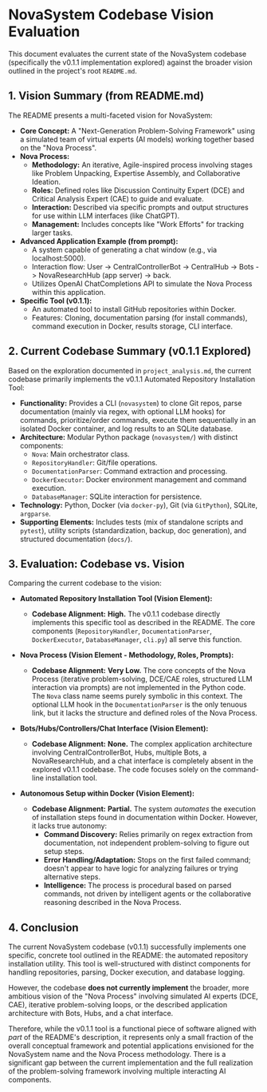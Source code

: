 # NovaSystem Codebase Vision Evaluation

This document evaluates the current state of the NovaSystem codebase (specifically the v0.1.1 implementation explored) against the broader vision outlined in the project's root `README.md`.

## 1. Vision Summary (from README.md)

The README presents a multi-faceted vision for NovaSystem:

*   **Core Concept:** A "Next-Generation Problem-Solving Framework" using a simulated team of virtual experts (AI models) working together based on the "Nova Process".
*   **Nova Process:**
    *   **Methodology:** An iterative, Agile-inspired process involving stages like Problem Unpacking, Expertise Assembly, and Collaborative Ideation.
    *   **Roles:** Defined roles like Discussion Continuity Expert (DCE) and Critical Analysis Expert (CAE) to guide and evaluate.
    *   **Interaction:** Described via specific prompts and output structures for use within LLM interfaces (like ChatGPT).
    *   **Management:** Includes concepts like "Work Efforts" for tracking larger tasks.
*   **Advanced Application Example (from prompt):**
    *   A system capable of generating a chat window (e.g., via localhost:5000).
    *   Interaction flow: User -> CentralControllerBot -> CentralHub -> Bots -> NovaResearchHub (app server) -> back.
    *   Utilizes OpenAI ChatCompletions API to simulate the Nova Process within this application.
*   **Specific Tool (v0.1.1):**
    *   An automated tool to install GitHub repositories within Docker.
    *   Features: Cloning, documentation parsing (for install commands), command execution in Docker, results storage, CLI interface.

## 2. Current Codebase Summary (v0.1.1 Explored)

Based on the exploration documented in `project_analysis.md`, the current codebase primarily implements the v0.1.1 Automated Repository Installation Tool:

*   **Functionality:** Provides a CLI (`novasystem`) to clone Git repos, parse documentation (mainly via regex, with optional LLM hooks) for commands, prioritize/order commands, execute them sequentially in an isolated Docker container, and log results to an SQLite database.
*   **Architecture:** Modular Python package (`novasystem/`) with distinct components:
    *   `Nova`: Main orchestrator class.
    *   `RepositoryHandler`: Git/file operations.
    *   `DocumentationParser`: Command extraction and processing.
    *   `DockerExecutor`: Docker environment management and command execution.
    *   `DatabaseManager`: SQLite interaction for persistence.
*   **Technology:** Python, Docker (via `docker-py`), Git (via `GitPython`), SQLite, `argparse`.
*   **Supporting Elements:** Includes tests (mix of standalone scripts and `pytest`), utility scripts (standardization, backup, doc generation), and structured documentation (`docs/`).

## 3. Evaluation: Codebase vs. Vision

Comparing the current codebase to the vision:

*   **Automated Repository Installation Tool (Vision Element):**
    *   **Codebase Alignment:** **High.** The v0.1.1 codebase directly implements this specific tool as described in the README. The core components (`RepositoryHandler`, `DocumentationParser`, `DockerExecutor`, `DatabaseManager`, `cli.py`) all serve this function.

*   **Nova Process (Vision Element - Methodology, Roles, Prompts):**
    *   **Codebase Alignment:** **Very Low.** The core concepts of the Nova Process (iterative problem-solving, DCE/CAE roles, structured LLM interaction via prompts) are not implemented in the Python code. The `Nova` class name seems purely symbolic in this context. The optional LLM hook in the `DocumentationParser` is the only tenuous link, but it lacks the structure and defined roles of the Nova Process.

*   **Bots/Hubs/Controllers/Chat Interface (Vision Element):**
    *   **Codebase Alignment:** **None.** The complex application architecture involving CentralControllerBot, Hubs, multiple Bots, a NovaResearchHub, and a chat interface is completely absent in the explored v0.1.1 codebase. The code focuses solely on the command-line installation tool.

*   **Autonomous Setup within Docker (Vision Element):**
    *   **Codebase Alignment:** **Partial.** The system *automates* the execution of installation steps found in documentation within Docker. However, it lacks true autonomy:
        *   **Command Discovery:** Relies primarily on regex extraction from documentation, not independent problem-solving to figure out setup steps.
        *   **Error Handling/Adaptation:** Stops on the first failed command; doesn't appear to have logic for analyzing failures or trying alternative steps.
        *   **Intelligence:** The process is procedural based on parsed commands, not driven by intelligent agents or the collaborative reasoning described in the Nova Process.

## 4. Conclusion

The current NovaSystem codebase (v0.1.1) successfully implements one specific, concrete tool outlined in the README: the automated repository installation utility. This tool is well-structured with distinct components for handling repositories, parsing, Docker execution, and database logging.

However, the codebase **does not currently implement** the broader, more ambitious vision of the "Nova Process" involving simulated AI experts (DCE, CAE), iterative problem-solving loops, or the described application architecture with Bots, Hubs, and a chat interface.

Therefore, while the v0.1.1 tool is a functional piece of software aligned with *part* of the README's description, it represents only a small fraction of the overall conceptual framework and potential applications envisioned for the NovaSystem name and the Nova Process methodology. There is a significant gap between the current implementation and the full realization of the problem-solving framework involving multiple interacting AI components.